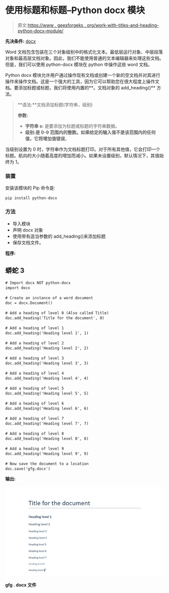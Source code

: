 # 使用标题和标题–Python docx 模块

> 原文:[https://www . geesforgeks . org/work-with-titles-and-heading-python-docx-module/](https://www.geeksforgeeks.org/working-with-titles-and-heading-python-docx-module/)

**先决条件:** [docx](https://www.geeksforgeeks.org/python-working-with-docx-module/)

Word 文档包含包装在三个对象级别中的格式化文本。最低层运行对象、中层段落对象和最高层文档对象。因此，我们不能使用普通的文本编辑器来处理这些文档。但是，我们可以使用 python-docx 模块在 python 中操作这些 word 文档。

Python docx 模块允许用户通过操作现有文档或创建一个新的空文档并对其进行操作来操作文档。这是一个强大的工具，因为它可以帮助您在很大程度上操作文档。要添加标题或标题，我们将使用内置的**。文档对象的 add_heading()** 方法。

> **语法:**文档添加标题(字符串，级别)
> 
> **参数:**
> 
> *   **字符串 s:** 是要添加为标题或标题的字符串数据。
> *   **级别:**是 0-9 范围内的整数。如果给定的输入值不是该范围内的任何值，它将增加**值错误**。

当级别设置为 0 时，字符串作为文档标题打印。对于所有其他值，它会打印一个标题。航向的大小随着高度的增加而减小。如果未设置级别，默认情况下，其值始终为 1。

### 装置

安装该模块的 Pip 命令是:

```
pip install python-docx
```

### 方法

*   导入模块
*   声明 docx 对象
*   使用带有适当参数的 add_heading()来添加标题
*   保存文档文件。

**程序:**

## 蟒蛇 3

```
# Import docx NOT python-docx
import docx

# Create an instance of a word document
doc = docx.Document()

# Add a heading of level 0 (Also called Title)
doc.add_heading('Title for the document', 0)

# Add a heading of level 1
doc.add_heading('Heading level 1', 1)

# Add a heading of level 2
doc.add_heading('Heading level 2', 2)

# Add a heading of level 3
doc.add_heading('Heading level 3', 3)

# Add a heading of level 4
doc.add_heading('Heading level 4', 4)

# Add a heading of level 5
doc.add_heading('Heading level 5', 5)

# Add a heading of level 6
doc.add_heading('Heading level 6', 6)

# Add a heading of level 7
doc.add_heading('Heading level 7', 7)

# Add a heading of level 8
doc.add_heading('Heading level 8', 8)

# Add a heading of level 9
doc.add_heading('Heading level 9', 9)

# Now save the document to a location
doc.save('gfg.docx')
```

**输出:**

![](img/b16fc0b0adf5813c03ab78a097b5dd2b.png)

**gfg . docx 文件**